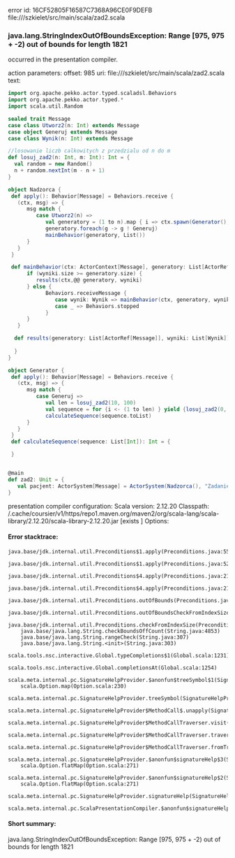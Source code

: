 error id: 16CF52805F16587C7368A96CE0F9DEFB
file://<WORKSPACE>/szkielet/src/main/scala/zad2.scala
### java.lang.StringIndexOutOfBoundsException: Range [975, 975 + -2) out of bounds for length 1821

occurred in the presentation compiler.



action parameters:
offset: 985
uri: file://<WORKSPACE>/szkielet/src/main/scala/zad2.scala
text:
```scala
import org.apache.pekko.actor.typed.scaladsl.Behaviors
import org.apache.pekko.actor.typed.*
import scala.util.Random

sealed trait Message
case class Utworz2(n: Int) extends Message
case object Generuj extends Message
case class Wynik(n: Int) extends Message

//losowanie liczb calkowitych z przedzialu od n do m
def losuj_zad2(n: Int, m: Int): Int = {
  val random = new Random()
  n + random.nextInt(m - n + 1)
}

object Nadzorca {
 def apply(): Behavior[Message] = Behaviors.receive {
   (ctx, msg) => {
      msg match {
         case Utworz2(n) => 
            val generatory = (1 to n).map { i => ctx.spawn(Generator(), s"generator-$i") }.toList
            generatory.foreach(g -> g ! Generuj)
            mainBehavior(generatory, List())
      }
   }
 }

 def mainBehavior(ctx: ActorContext[Message], generatory: List[ActorRef[Message]], wyniki: List[Wynik]): Behavior[Message] = {
      if (wyniki.size >= generatory.size) {
         results(ctx,@@ generatory, wyniki)
      } else {
            Behaviors.receiveMessage {
               case wynik: Wynik => mainBehavior(ctx, generatory, wyniki :+ wynik)
               case _ => Behaviors.stopped
            }
      }
   }

  def results(generatory: List[ActorRef[Message]], wyniki: List[Wynik]): Unit = {
      
  }
}

object Generator {
 def apply(): Behavior[Message] = Behaviors.receive {
   (ctx, msg) => {
      msg match {
         case Generuj =>
            val len = losuj_zad2(10, 100)
            val sequence = for {i <- (1 to len) } yield {losuj_zad2(0, 1)}
            calculateSequence(sequence.toList)
      }
   }
 }
 def calculateSequence(sequence: List[Int]): Int = {

 }


@main 
def zad2: Unit = {
   val pacjent: ActorSystem[Message] = ActorSystem(Nadzorca(), "Zadanie2")
}

```


presentation compiler configuration:
Scala version: 2.12.20
Classpath:
<HOME>/.cache/coursier/v1/https/repo1.maven.org/maven2/org/scala-lang/scala-library/2.12.20/scala-library-2.12.20.jar [exists ]
Options:





#### Error stacktrace:

```
java.base/jdk.internal.util.Preconditions$1.apply(Preconditions.java:55)
	java.base/jdk.internal.util.Preconditions$1.apply(Preconditions.java:52)
	java.base/jdk.internal.util.Preconditions$4.apply(Preconditions.java:213)
	java.base/jdk.internal.util.Preconditions$4.apply(Preconditions.java:210)
	java.base/jdk.internal.util.Preconditions.outOfBounds(Preconditions.java:98)
	java.base/jdk.internal.util.Preconditions.outOfBoundsCheckFromIndexSize(Preconditions.java:118)
	java.base/jdk.internal.util.Preconditions.checkFromIndexSize(Preconditions.java:397)
	java.base/java.lang.String.checkBoundsOffCount(String.java:4853)
	java.base/java.lang.String.rangeCheck(String.java:307)
	java.base/java.lang.String.<init>(String.java:303)
	scala.tools.nsc.interactive.Global.typeCompletions$1(Global.scala:1231)
	scala.tools.nsc.interactive.Global.completionsAt(Global.scala:1254)
	scala.meta.internal.pc.SignatureHelpProvider.$anonfun$treeSymbol$1(SignatureHelpProvider.scala:401)
	scala.Option.map(Option.scala:230)
	scala.meta.internal.pc.SignatureHelpProvider.treeSymbol(SignatureHelpProvider.scala:399)
	scala.meta.internal.pc.SignatureHelpProvider$MethodCall$.unapply(SignatureHelpProvider.scala:216)
	scala.meta.internal.pc.SignatureHelpProvider$MethodCallTraverser.visit(SignatureHelpProvider.scala:327)
	scala.meta.internal.pc.SignatureHelpProvider$MethodCallTraverser.traverse(SignatureHelpProvider.scala:321)
	scala.meta.internal.pc.SignatureHelpProvider$MethodCallTraverser.fromTree(SignatureHelpProvider.scala:290)
	scala.meta.internal.pc.SignatureHelpProvider.$anonfun$signatureHelp$3(SignatureHelpProvider.scala:31)
	scala.Option.flatMap(Option.scala:271)
	scala.meta.internal.pc.SignatureHelpProvider.$anonfun$signatureHelp$2(SignatureHelpProvider.scala:29)
	scala.Option.flatMap(Option.scala:271)
	scala.meta.internal.pc.SignatureHelpProvider.signatureHelp(SignatureHelpProvider.scala:27)
	scala.meta.internal.pc.ScalaPresentationCompiler.$anonfun$signatureHelp$1(ScalaPresentationCompiler.scala:421)
```
#### Short summary: 

java.lang.StringIndexOutOfBoundsException: Range [975, 975 + -2) out of bounds for length 1821